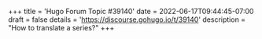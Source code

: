 +++
title = 'Hugo Forum Topic #39140'
date = 2022-06-17T09:44:45-07:00
draft = false
details = 'https://discourse.gohugo.io/t/39140'
description = "How to translate a series?"
+++
